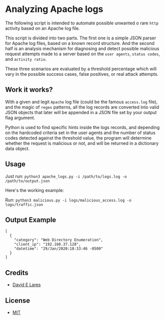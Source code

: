 # Analyzing Apache logs

The following script is intended to automate possible unwanted o rare `http` activity based on an Apache log file.

This script is divided into two parts. The first one is a simple JSON parser for Apache log files, based on a known record structure. And the second half is an analysis mechanism for diagnosing and detect possible malicious request attempts made to a server based on the `user agents`, `status codes`, and `activity ratio`.

These three scenarios are evaluated by a threshold percentage which will vary in the possible success cases, false positives, or real attack attempts.

## Work it works?

With a given and legit `Apache` log file (could be the famous `access.log` file), and the magic of `regex` patterns, all the log records are converted into valid JSON objects that later will be appended in a JSON file set by your output flag argument.

Python is used to find specific hints inside the logs records, and depending on the hardcoded criteria set in the user agents and the number of status codes detected against the threshold value, the program will determine whether the request is malicious or not, and will be returned in a dictionary data object.

## Usage

Just run: `python3 apache_logs.py -i /path/to/logs.log -o /path/to/output.json`

Here's the working example:

Run: `python3 malicious.py -i logs/malicious_access.log -o logs/traffic.json`

## Output Example

```
[
  {
    "category": "Web Directory Enumeration",
    "client_ip": "192.168.37.128",
    "datetime": "29/Jan/2020:18:33:46 -0500"
  }
]
```

## Credits

 - [David E Lares](https://twitter.com/davidlares3)

## License

 - [MIT](https://opensource.org/licenses/MIT)
